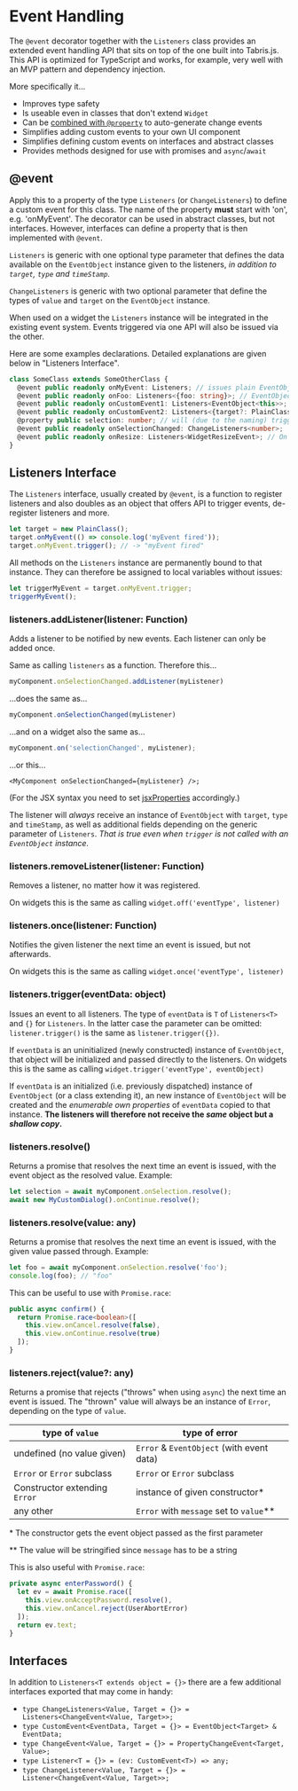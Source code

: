 # Event Handling

The `@event` decorator together with the `Listeners` class provides an extended event handling API that sits on top of the one built into Tabris.js. This API is optimized for TypeScript and works, for example, very well with an MVP pattern and dependency injection.

More specifically it...

* Improves type safety
* Is useable even in classes that don't extend `Widget`
* Can be [combined with `@property`](./data-binding.md) to auto-generate change events
* Simplifies adding custom events to your own UI component
* Simplifies defining custom events on interfaces and abstract classes
* Provides methods designed for use with promises and `async`/`await`

## @event

Apply this to a property of the type `Listeners` (or `ChangeListeners`) to define a custom event for this class. The name of the property __must__ start with 'on', e.g. 'onMyEvent'. The decorator can be used in abstract classes, but not interfaces. However, interfaces can define a property that is then implemented with `@event`.

`Listeners` is generic with one optional type parameter that defines the data available on the `EventObject` instance given to the listeners, _in addition to `target`, `type` and `timeStamp`_.

`ChangeListeners` is generic with two optional parameter that define the types of `value` and `target` on the `EventObject` instance.

When used on a widget the `Listeners` instance will be integrated in the existing event system. Events triggered via one API will also be issued via the other.

Here are some examples declarations. Detailed explanations are given below in "Listeners Interface".

```ts
class SomeClass extends SomeOtherClass {
  @event public readonly onMyEvent: Listeners; // issues plain EventObject instances
  @event public readonly onFoo: Listeners<{foo: string}>; // EventObject with additional event data
  @event public readonly onCustomEvent1: Listeners<EventObject<this>>; // Sets type of `event.target` to `PlainClass`
  @event public readonly onCustomEvent2: Listeners<{target?: PlainClass}>; // almost the same, but more convenient to trigger
  @property public selection: number; // will (due to the naming) trigger the event below:
  @event public readonly onSelectionChanged: ChangeListeners<number>;
  @event public readonly onResize: Listeners<WidgetResizeEvent>; // On a widget this would delegate to the existing resize event
}
```

## Listeners Interface

The `Listeners` interface, usually created by `@event`, is a function to register listeners and also doubles as an object that offers API to trigger events, de-register listeners and more.

```ts
let target = new PlainClass();
target.onMyEvent(() => console.log('myEvent fired'));
target.onMyEvent.trigger(); // -> "myEvent fired"

```

All methods on the `Listeners` instance are permanently bound to that instance. They can therefore be assigned to local variables without issues:

```ts
let triggerMyEvent = target.onMyEvent.trigger;
triggerMyEvent();

```

### listeners.addListener(listener: Function)

Adds a listener to be notified by new events. Each listener can only be added once.

Same as calling `listeners` as a function. Therefore this...

```ts
myComponent.onSelectionChanged.addListener(myListener)
```
...does the same as...
```ts
myComponent.onSelectionChanged(myListener)
```
...and on a widget also the same as...
```ts
myComponent.on('selectionChanged', myListener);
```
...or this...
```tsx
<MyComponent onSelectionChanged={myListener} />;
```

(For the JSX syntax you need to set [jsxProperties](https://tabrisjs.com/documentation/latest/lang.html#jsx) accordingly.)

The listener will _always_ receive an instance of `EventObject` with `target`, `type` and `timeStamp`, as well as additional fields depending on the generic parameter of `Listeners`. _That is true even when `trigger` is not called with an `EventObject` instance._

### listeners.removeListener(listener: Function)

Removes a listener, no matter how it was registered.

On widgets this is the same as calling `widget.off('eventType', listener)`

### listeners.once(listener: Function)

Notifies the given listener the next time an event is issued, but not afterwards.

On widgets this is the same as calling `widget.once('eventType', listener)`

### listeners.trigger(eventData: object)

Issues an event to all listeners. The type of `eventData` is `T` of `Listeners<T>` and `{}` for `Listeners`. In the latter case the parameter can be omitted: `listener.trigger()` is the same as `listener.trigger({})`.

If `eventData` is an uninitialized (newly constructed) instance of `EventObject`, that object will be initialized and passed directly to the listeners. On widgets this is the same as calling `widget.trigger('eventType', eventObject)`

If `eventData` is an initialized (i.e. previously dispatched) instance of `EventObject` (or a class extending it), an new instance of `EventObject` will be created and the _enumerable own properties_ of `eventData` copied to that instance. <b>The listeners will therefore not receive the _same_ object but a _shallow copy_.</b>

### listeners.resolve()

Returns a promise that resolves the next time an event is issued, with the event object as the resolved value. Example:

```ts
let selection = await myComponent.onSelection.resolve();
await new MyCustomDialog().onContinue.resolve();
```

### listeners.resolve(value: any)

Returns a promise that resolves the next time an event is issued, with the given value passed through. Example:

```ts
let foo = await myComponent.onSelection.resolve('foo');
console.log(foo); // "foo"
```

This can be useful to use with `Promise.race`:

```ts
public async confirm() {
  return Promise.race<boolean>([
    this.view.onCancel.resolve(false),
    this.view.onContinue.resolve(true)
  ]);
}
```

### listeners.reject(value?: any)

Returns a promise that rejects ("throws" when using `async`) the next time an event is issued. The "thrown" value will always be an instance of `Error`, depending on the type of `value`.

| type of `value`                   | type of error                             |
|-----------------------------------|-------------------------------------------|
| undefined (no value given)        | `Error` & `EventObject` (with event data) |
| `Error` or `Error` subclass       | `Error` or `Error` subclass               |
| Constructor extending `Error`     | instance of given constructor*            |
| any other                         | `Error` with `message` set to `value`**   |

\* The constructor gets the event object passed as the first parameter

\*\* The value will be stringified since `message` has to be a string

This is also useful with `Promise.race`:

```ts
private async enterPassword() {
  let ev = await Promise.race([
    this.view.onAcceptPassword.resolve(),
    this.view.onCancel.reject(UserAbortError)
  ]);
  return ev.text;
}
```

## Interfaces

In addition to `Listeners<T extends object = {}>` there are a few additional interfaces exported that may come in handy:

* `type ChangeListeners<Value, Target = {}> = Listeners<ChangeEvent<Value, Target>>;`
* `type CustomEvent<EventData, Target = {}> = EventObject<Target> & EventData;`
* `type ChangeEvent<Value, Target = {}> = PropertyChangeEvent<Target, Value>;`
* `type Listener<T = {}> = (ev: CustomEvent<T>) => any;`
* `type ChangeListener<Value, Target = {}> = Listener<ChangeEvent<Value, Target>>;`
